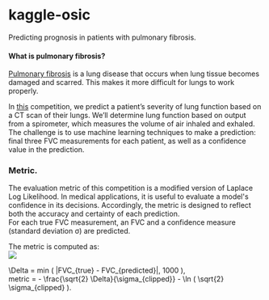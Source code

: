 # kaggle-osic
Predicting prognosis in patients with pulmonary fibrosis.  

#### What is pulmonary fibrosis?  
[Pulmonary fibrosis](https://www.mayoclinic.org/diseases-conditions/pulmonary-fibrosis/symptoms-causes/syc-20353690) is a lung disease that occurs when lung tissue becomes damaged and scarred. This makes it more difficult for lungs to work properly.

In [this](https://www.kaggle.com/c/osic-pulmonary-fibrosis-progression) competition, we predict a patient’s severity of lung function based on a CT scan of their lungs. We’ll determine lung function based on output from a spirometer, which measures the volume of air inhaled and exhaled. The challenge is to use machine learning techniques to make a prediction: final three FVC measurements for each patient, as well as a confidence value in the prediction.

### Metric.  
The evaluation metric of this competition is a modified version of Laplace Log Likelihood. In medical applications, it is useful to evaluate a model's confidence in its decisions. Accordingly, the metric is designed to reflect both the accuracy and certainty of each prediction.  
For each true FVC measurement, an FVC and a confidence measure (standard deviation σ) are predicted.   

The metric is computed as:  
<img src="https://render.githubusercontent.com/render/math?math=\sigma_{clipped} = max(\sigma, 70),">

  
\Delta = min ( |FVC_{true} - FVC_{predicted}|, 1000 ),  
metric = -   \frac{\sqrt{2} \Delta}{\sigma_{clipped}} - \ln ( \sqrt{2} \sigma_{clipped} ).



